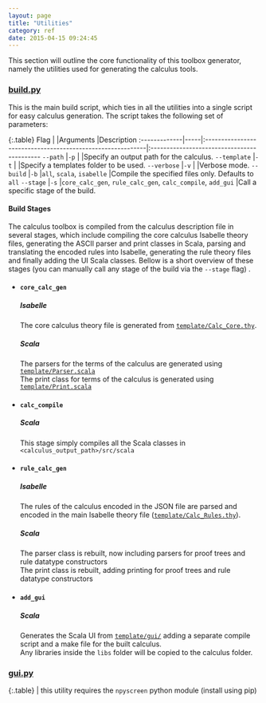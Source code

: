 ```yaml
---
layout: page
title: "Utilities"
category: ref
date: 2015-04-15 09:24:45
---
```


This section will outline the core functionality of this toolbox generator, namely the utilities used for generating the calculus tools.

### [build.py](https://github.com/goodlyrottenapple/calculus-toolbox/blob/master/build.py)
This is the main build script, which ties in all the utilities into a single script for easy calculus generation. The script takes the following set of parameters:

{:.table}
Flag          |     |Arguments                                                   |Description
:-------------|-----|:-----------------------------------------------------------|:-------------------------------------------
`--path`      |`-p` |                                                            |Specify an output path for the calculus.
`--template`  |`-t` |                                                            |Specify a templates folder to be used.
`--verbose`   |`-v` |                                                            |Verbose mode.
`--build`     |`-b` |`all`, `scala`, `isabelle`                                  |Compile the specified files only. Defaults to `all`
`--stage`     |`-s` |`core_calc_gen`, `rule_calc_gen`, `calc_compile`, `add_gui` |Call a specific stage of the build.

#### Build Stages
The calculus toolbox is compiled from the calculus description file in several stages, which include compiling the core calculus Isabelle theory files, generating the ASCII parser and print classes in Scala, parsing and translating the encoded rules into Isabelle, generating the rule theory files and finally adding the UI Scala classes. Bellow is a short overview of these stages (you can manually call any stage of the build via the `--stage` flag) .

+   #### `core_calc_gen`

    ##### Isabelle
    The core calculus theory file is generated from [`template/Calc_Core.thy`](https://github.com/goodlyrottenapple/calculus-toolbox/blob/master/template/Calc_Core.thy). 

    ##### Scala
    The parsers for the terms of the calculus are generated using [`template/Parser.scala`](https://github.com/goodlyrottenapple/calculus-toolbox/blob/master/template/Parser.scala)  
    The print class for terms of the calculus is generated using [`template/Print.scala`](https://github.com/goodlyrottenapple/calculus-toolbox/blob/master/template/Print.scala)

+   #### `calc_compile`

    ##### Scala
    This stage simply compiles all the Scala classes in `<calculus_output_path>/src/scala`

+   #### `rule_calc_gen`

    ##### Isabelle
    The rules of the calculus encoded in the JSON file are parsed and encoded in the main Isabelle theory file ([`template/Calc_Rules.thy`](https://github.com/goodlyrottenapple/calculus-toolbox/blob/master/template/Calc_Rules.thy)). 

    ##### Scala
    The parser class is rebuilt, now including parsers for proof trees and rule datatype constructors  
    The print class is rebuilt, adding printing for proof trees and rule datatype constructors

+   #### `add_gui`

    ##### Scala
    Generates the Scala UI from [`template/gui/`](https://github.com/goodlyrottenapple/calculus-toolbox/blob/master/template/gui/) adding a separate compile script and a make file for the built calculus.  
    Any libraries inside the `libs` folder will be copied to the calculus folder.

### [gui.py](https://github.com/goodlyrottenapple/calculus-toolbox/blob/master/gui.py)

{:.table}
<span class="glyphicon glyphicon-info-sign"></span> | this utility requires the `npyscreen` python module (install using pip)